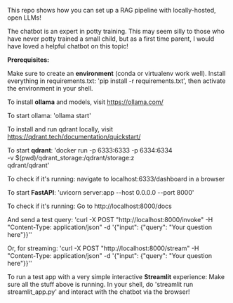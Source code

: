 This repo shows how you can set up a RAG pipeline with locally-hosted, open LLMs!

The chatbot is an expert in potty training. This may seem silly to those who have never potty trained a small child, but as a first time parent, I would have loved a helpful chatbot on this topic!

**Prerequisites:**

Make sure to create an **environment** (conda or virtualenv work well). Install everything in requirements.txt: 'pip install -r requirements.txt', then activate the environment in your shell.

To install **ollama** and models, visit https://ollama.com/

To start ollama: 'ollama start'

To install and run qdrant locally, visit https://qdrant.tech/documentation/quickstart/

To start **qdrant**:
'docker run -p 6333:6333 -p 6334:6334 \
    -v $(pwd)/qdrant_storage:/qdrant/storage:z \
    qdrant/qdrant'

To check if it's running:
navigate to localhost:6333/dashboard in a browser

To start **FastAPI**:
'uvicorn server:app --host 0.0.0.0 --port 8000'

To check if it's running:
Go to http://localhost:8000/docs

And send a test query:
'curl -X POST "http://localhost:8000/invoke" -H "Content-Type: application/json" -d '{"input": {"query": "Your question here"}}''

Or, for streaming:
'curl -X POST "http://localhost:8000/stream" -H "Content-Type: application/json" -d '{"input": {"query": "Your question here"}}''

To run a test app with a very simple interactive **Streamlit** experience:
Make sure all the stuff above is running.
In your shell, do 'streamlit run streamlit_app.py' and interact with the chatbot via the browser!

